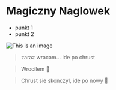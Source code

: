 # Magiczny Naglowek

- punkt 1
- punkt 2

![This is an image](https://myoctocat.com/assets/images/base-octocat.svg)

> zaraz wracam...
> ide po chrust

> Wrocilem :house_with_garden:

> Chrust sie skonczyl, ide po nowy :runner:
